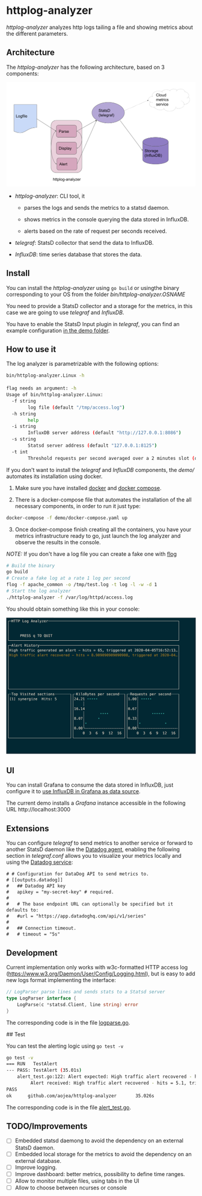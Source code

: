 # httplog-analyzer

*httplog-analyzer* analyzes http logs tailing a file and showing metrics about the different parameters.

## Architecture

The *httplog-analyzer* has the following architecture, based on 3 components:

![Architecture](docs/httplog-analyzer-arch.svg)

* *httplog-analyzer*: CLI tool, it

   * parses the logs and sends the metrics to a statsd daemon.

   * shows metrics in the console querying the data stored in InfluxDB.

   * alerts based on the rate of request per seconds received.

* *telegraf*: StatsD collector that send the data to InfluxDB.

* *InfluxDB*: time series database that stores the data.

## Install

You can install the *httplog-analyzer* using `go build` or usingthe binary corresponding to your OS from the folder *bin/httplog-analyzer.OSNAME*

You need to provide a StatsD collector and a storage for the metrics, in this case we are going to use *telegraf* and *InfluxDB*.

You have to enable the StatsD Input plugin in *telegraf*, you can find an example configuration [in the demo folder](demo/telegraf/telegraf.conf).

## How to use it

The log analyzer is parametrizable with the following options:

```sh
bin/httplog-analyzer.Linux -h

flag needs an argument: -h
Usage of bin/httplog-analyzer.Linux:
  -f string
        log file (default "/tmp/access.log")
  -h string
        help
  -i string
        InfluxDB server address (default "http://127.0.0.1:8086")
  -s string
        Statsd server address (default "127.0.0.1:8125")
  -t int
        Threshold requests per second averaged over a 2 minutes slot (default 10)
```

If you don't want to install the *telegraf* and *InfluxDB* components, the *demo/* automates its installation using docker.

1. Make sure you have installed [docker](https://docs.docker.com/install/) and [docker compose](https://docs.docker.com/compose/).

2. There is a docker-compose file that automates the installation of the all necessary components, in order to run it just type:

```sh
docker-compose -f demo/docker-compose.yaml up
```

3. Once docker-compose finish creating all the containers, you have your metrics infrastructure ready to go, just launch the log analyzer and observe the results in the console.

*NOTE:* If you don't have a log file you can create a fake one with [flog](https://github.com/mingrammer/flog)

```sh
# Build the binary
go build
# Create a fake log at a rate 1 log per second
flog -f apache_common -o /tmp/test.log -t log -l -w -d 1
# Start the log analyzer
./httplog-analyzer -f /var/log/httpd/access.log
```

You should obtain something like this in your console:

![Demo](docs/httplog-analyzer-demo.png)

## UI

You can install Grafana to consume the data stored in InfluxDB, just configure it to [use InfluxDB in Grafana as data source](https://grafana.com/docs/grafana/latest/features/datasources/influxdb/).

The current demo installs a *Grafana* instance accessible in the following URL http://localhost:3000

## Extensions

You can configure *telegraf* to send metrics to another service or forward to another StatsD daemon like the [Datadog agent](https://docs.datadoghq.com/developers/dogstatsd/?tab=go#how-it-works), enabling the following section in *telegraf.conf* allows you to visualize your metrics locally and using the [Datadog service](https://www.datadoghq.com/):

```
# # Configuration for DataDog API to send metrics to.
# [[outputs.datadog]]
#   ## Datadog API key
#   apikey = "my-secret-key" # required.
#
#   # The base endpoint URL can optionally be specified but it defaults to:
#   #url = "https://app.datadoghq.com/api/v1/series"
#
#   ## Connection timeout.
#   # timeout = "5s"
```

## Development

Current implementation only works with w3c-formatted HTTP access log (https://www.w3.org/Daemon/User/Config/Logging.html), but is easy to add new logs format implementing the interface:

```go
// LogParser parse lines and sends stats to a Statsd server
type LogParser interface {
	LogParse(c *statsd.Client, line string) error
}
```

The corresponding code is in the file [logparse.go](logparse.go).

## Test

You can test the alerting logic using `go test -v`

```sh
go test -v
=== RUN   TestAlert
--- PASS: TestAlert (35.01s)
    alert_test.go:122: Alert expected: High traffic alert recovered - hits = 5.1, triggered at
         Alert received: High traffic alert recovered - hits = 5.1, triggered at 2020-04-05T17:34:21+02:00
PASS
ok      github.com/aojea/httplog-analyzer       35.026s
```

The corresponding code is in the file [alert_test.go](alert_test.go).


## TODO/Improvements

- [ ] Embedded statsd daemong to avoid the dependency on an external StatsD daemon.
- [ ] Embedded local storage for the metrics to avoid the dependency on an external database.
- [ ] Improve logging.
- [ ] Improve dashboard: better metrics, possibility to define time ranges.
- [ ] Allow to monitor multiple files, using tabs in the UI
- [ ] Allow to choose between ncurses or console
